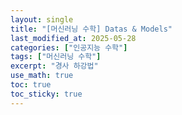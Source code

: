 ```yaml
---
layout: single
title: "[머신러닝 수학] Datas & Models"
last_modified_at: 2025-05-28
categories: ["인공지능 수학"]
tags: ["머신러닝 수학"]
excerpt: "경사 하강법"
use_math: true
toc: true
toc_sticky: true
---
```

